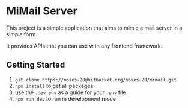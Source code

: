 # MiMail Server

This project is a simple application that aims to mimic a mail server in a simple form.

It provides APIs that you can use with any frontend framework.

## Getting Started

1. `git clone https://moses-20@bitbucket.org/moses-20/mimail.git`
2. `npm install` to get all packages
3. use the `.dev.env` as a guide for your `.env` file
4. `npm run dev` to run in development mode
